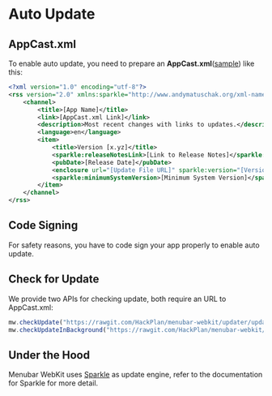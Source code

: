 # Auto Update

## AppCast.xml

To enable auto update, you need to prepare an **AppCast.xml**([sample](https://github.com/HackPlan/menubar-webkit/blob/updater/updater/SampleAppcast.xml)) like this:

```xml
<?xml version="1.0" encoding="utf-8"?>
<rss version="2.0" xmlns:sparkle="http://www.andymatuschak.org/xml-namespaces/sparkle" xmlns:dc="http://purl.org/dc/elements/1.1/">
    <channel>
        <title>[App Name]</title>
        <link>[AppCast.xml Link]</link>
        <description>Most recent changes with links to updates.</description>
        <language>en</language>
        <item>
            <title>Version [x.yz]</title>
            <sparkle:releaseNotesLink>[Link to Release Notes]</sparkle:releaseNotesLink>
            <pubDate>[Release Date]</pubDate>
            <enclosure url="[Update File URL]" sparkle:version="[Version String]" length="[Update File Length]" type="application/octet-stream" />
            <sparkle:minimumSystemVersion>[Minimum System Version]</sparkle:minimumSystemVersion>
        </item>
    </channel>
</rss>
```

## Code Signing

For safety reasons, you have to code sign your app properly to enable auto update.

## Check for Update

We provide two APIs for checking update, both require an URL to AppCast.xml:

```js
mw.checkUpdate("https://rawgit.com/HackPlan/menubar-webkit/updater/updater/SampleAppcast.xml")
mw.checkUpdateInBackground("https://rawgit.com/HackPlan/menubar-webkit/updater/updater/SampleAppcast.xml")
```

## Under the Hood

Menubar WebKit uses [Sparkle](https://github.com/sparkle-project/Sparkle) as update engine, refer to the documentation for Sparkle for more detail.
